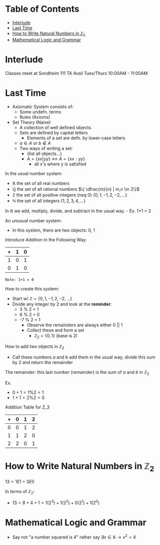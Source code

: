 # Table of Contents
<!-- vim-markdown-toc GFM -->

* [Interlude](#interlude)
* [Last Time](#last-time)
* [How to Write Natural Numbers in $\mathbb{Z}_2$](#how-to-write-natural-numbers-in-mathbbz_2)
* [Mathematical Logic and Grammar](#mathematical-logic-and-grammar)

<!-- vim-markdown-toc -->
# Interlude 
Classes meet at Sondheim 111
TA Avail Tues/Thurs 10:00AM - 11:00AM

# Last Time 

* Axiomatic System consists of: 
    - Some undefn. terms 
    - Rules (Axioms) 
* Set Theory (Naive)
    - A collection of well defined objects.
    - Sets are defined by capital letters
        - Elements of a set are defn. by lower-case letters
    - $a \in A$ or $b \not\in A$
    - Two ways of writing a set: 
        - $\{\text{list all objects...} \}$
        - $A=\{xx|yy\} \leftrightarrow A=\{xx:yy\}$
            - all x's where y is satisfied

In the usual number system: 
* $\mathbb{R}$ the set of all real numbers
* $\mathbb{Q}$ the set of all rational numbers $\{ \dfrac{m}{n} | m,n \in Z\}$
* $\mathbb{Z}$ the set of all positive integers (neq 0) $\{0, 1, -1, 2, -2, ...\}$
* $\mathbb{N}$ the set of all integers $\{1 , 2, 3, 4, ...\}$

In $\mathbb{R}$ we add, multiply, divide, and subtract in the usual way.
    - Ex. 1+1 = 2

An *unusual* number system: 
* In this system, there are two objects: 0, 1

Introduce Addition In the Following Way:

| + | 1 | 0 |
|---|---|---|
| 1 | 0 | 1 |
| 0 | 1 | 0 |

`Note: 1+1 = 0` 

How to create this system: 
* Start w/ $\mathbb{Z} = \{0, 1, -1, 2, -2, ...\}$
* Divide any integer by 2 and look at the **reminder**:
    - 3 % 2 =  1 
    - 6 % 2 = 0 
    - -7 % 2 = 1
        * Observe the remainders are always either 0 || 1 
        * Collect these and form a set
            * $\mathbb{Z}_2 = \{0,1\}$ (base is 2)

How to add two objects in $\mathbb{Z}_2$
* Call these numbers $a$ and $b$ add them in the usual way; divide this sum by 2 and return the remainder 

The remainder: this last number (remainder) is the sum of $a$ and $b$ in $\mathbb{Z}_2$

Ex. 
* $0+1 = 1 \% 2 = 1$
* $1+1 = 2 \% 2 = 0$

Addition Table for Z_3

| + | 0 | 1 | 2 |
|---|---|---|---|
| 0 | 0 | 1 | 2 |
| 1 | 1 | 2 | 0 |
| 2 | 2 | 0 | 1 |

# How to Write Natural Numbers in $\mathbb{Z}_2$
$13 = 1E1 + 3E0$ 

In terms of $\mathbb{Z_2}$:
* $13 = 8 + 4 + 1 = 1(2^3)+ 1(2^2) + 0(2^1) + 1(2^0)$

# Mathematical Logic and Grammar 
* Say not "a number squared is 4" rather say $\exists x \in \mathbb{R} \rightarrow x^2 = 4$
